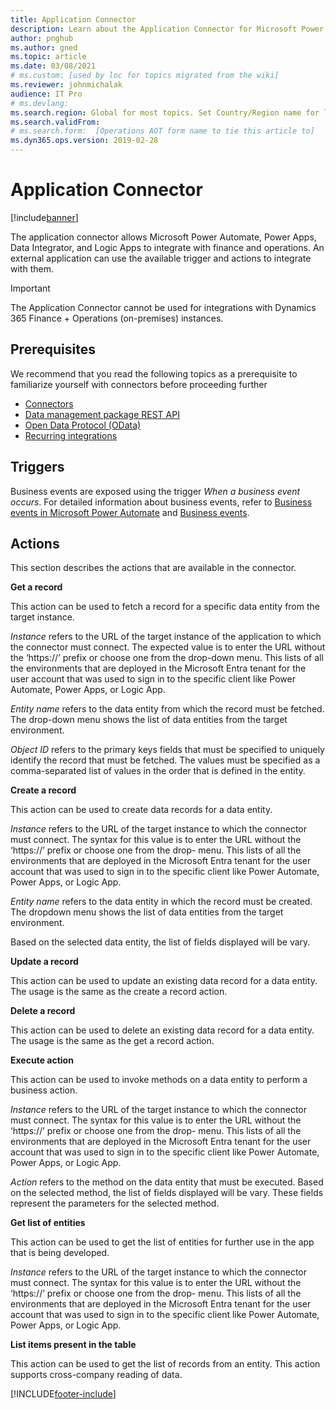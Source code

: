 ```yaml
---
title: Application Connector
description: Learn about the Application Connector for Microsoft Power Automate and Logic Apps, including prerequisites, triggers, and actions.
author: pnghub
ms.author: gned
ms.topic: article
ms.date: 03/08/2021
# ms.custom: [used by loc for topics migrated from the wiki]
ms.reviewer: johnmichalak
audience: IT Pro
# ms.devlang: 
ms.search.region: Global for most topics. Set Country/Region name for localizations
ms.search.validFrom:
# ms.search.form:  [Operations AOT form name to tie this article to]
ms.dyn365.ops.version: 2019-02-28
---
```


# Application Connector

[!include[banner](../includes/banner.md)]

The application connector allows Microsoft Power Automate, Power Apps, Data Integrator, and Logic Apps to integrate with finance and operations. An external application can use the available trigger and actions to integrate with them.

> [!IMPORTANT]
> The Application Connector cannot be used for integrations with Dynamics 365 Finance + Operations (on-premises) instances.

## Prerequisites
We recommend that you read the following topics as a prerequisite to familiarize yourself with connectors before proceeding further

- [Connectors](/connectors/) 
- [Data management package REST API](data-management-api.md)
- [Open Data Protocol (OData)](odata.md) 
- [Recurring integrations](recurring-integrations.md) 

## Triggers
Business events are exposed using the trigger *When a business event occurs*. For detailed information about business events, refer to [Business events in Microsoft Power Automate](../business-events/business-events-flow.md) and [Business events](../business-events/home-page.md).

## Actions

This section describes the actions that are available in the connector.

**Get a record**

This action can be used to fetch a record for a specific data entity from the target instance.

*Instance* refers to the URL of the target instance of the application to which the connector must connect. The expected value is to enter the URL without the ‘https://’ prefix or choose one from the drop-down menu. This lists of all the environments that are deployed in the Microsoft Entra tenant for the user account that was used to sign in to the specific client like Power Automate, Power Apps, or Logic App.

*Entity name* refers to the data entity from which the record must be fetched. The drop-down menu shows the list of data entities from the target environment.

*Object ID* refers to the primary keys fields that must be specified to uniquely identify the record that must be fetched. The values must be specified as a comma-separated list of values in the order that is defined in the entity.

**Create a record**

This action can be used to create data records for a data entity.

*Instance* refers to the URL of the target instance to which the connector must connect. The syntax for this value is to enter the URL without the ‘https://’ prefix or choose one from the drop- menu. This lists of all the environments that are deployed in the Microsoft Entra tenant for the user account that was used to sign in to the specific client like Power Automate, Power Apps, or Logic App.

*Entity name* refers to the data entity in which the record must be created. The dropdown menu shows the list of data entities from the target environment.

Based on the selected data entity, the list of fields displayed will be vary.

**Update a record**

This action can be used to update an existing data record for a data entity. The usage is the same as the create a record action.

**Delete a record**

This action can be used to delete an existing data record for a data entity. The usage is the same as the get a record action.

**Execute action**

This action can be used to invoke methods on a data entity to perform a business action.

*Instance* refers to the URL of the target instance to which the connector must connect. The syntax for this value is to enter the URL without the ‘https://’ prefix or choose one from the drop- menu. This lists of all the environments that are deployed in the Microsoft Entra tenant for the user account that was used to sign in to the specific client like Power Automate, Power Apps, or Logic App.

*Action* refers to the method on the data entity that must be executed. Based on the selected method, the list of fields displayed will be vary. These fields represent the parameters for the selected method.

**Get list of entities**

This action can be used to get the list of entities for further use in the app that is being developed.

*Instance* refers to the URL of the target instance to which the connector must connect. The syntax for this value is to enter the URL without the ‘https://’ prefix or choose one from the drop- menu. This lists of all the environments that are deployed in the Microsoft Entra tenant for the user account that was used to sign in to the specific client like Power Automate, Power Apps, or Logic App.

**List items present in the table**

This action can be used to get the list of records from an entity. This action supports cross-company reading of data.



[!INCLUDE[footer-include](../../../includes/footer-banner.md)]
